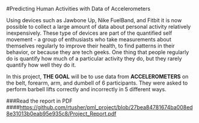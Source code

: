 #Predicting Human Activities with Data of Accelerometers


Using devices such as Jawbone Up, Nike FuelBand, and Fitbit it is now possible to collect a large amount of data about personal activity relatively inexpensively. These type of devices are part of the quantified self movement - a group of enthusiasts who take measurements about themselves regularly to improve their health, to find patterns in their behavior, or because they are tech geeks. One thing that people regularly do is quantify how much of a particular activity they do, but they rarely quantify how well they do it. 

In this project, **THE GOAL**  will be to use data from **ACCELEROMETERS** on the belt, forearm, arm, and dumbell of 6 participants. They were asked to perform barbell lifts correctly and incorrectly in 5 different ways. 


###Read the report in PDF 
####https://github.com/rtusher/pml_project/blob/27bea84781674ba008ed8e31013b0eab95e935c8/Project_Report.pdf